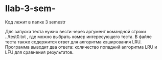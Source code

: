 # Ilab-3-sem-

Код лежит в папке 3 semestr

Для запуска теста нужно вести через аргумент командной строки ../test0.txt , где можно выбрать номер интересующего теста.
В файле теста также содержится ответ для алгоритма кэширования LRU.
Программа выводит два ответа: количество попадний алгоритма LRU и LFU для сравнения результатов.
